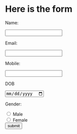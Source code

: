 <html>
<head>
<h1>Here is the form </h1>
</head>
<body>
<form name = "Get in touch" action = "/images.html"
<p>Name:</p>
<input type = "text" required>
<p>Email:</p>
<input type = "email" required>
<p> Mobile:</p>
<input type = "number" required>
<p>DOB</p>
<input type="date" required>
<p>Gender:</p>
<input type = "radio" id="male">
<label for ="male">Male</label><br>
<input type = "radio" id="female">
<label for ="female">Female</label><br>
<input type = "submit" value ="submit">
</form>
</body>
</html>
